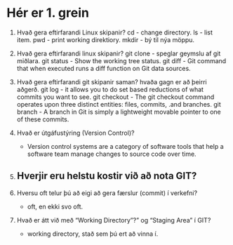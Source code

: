 # Hér er 1. grein

1. Hvað gera eftirfarandi Linux skipanir?
    cd - change directory.
    ls - list item.
    pwd - print working direktiory.
    mkdir - bý til nýa möppu.
2.  Hvað gera eftirfarandi linux skipanir?
    git clone - speglar geymslu af git miðlara.
    git status - Show the working tree status.
    git diff - Git command that when executed runs a diff function on Git data sources.

3. Hvað gera eftirfarandi git skipanir saman? hvaða gagn er að þeirri aðgerð.
    git log - it allows you to do set based reductions of what commits you want to see.
    git checkout - The git checkout command operates upon three distinct entities: files, commits, .and branches.
    git branch - A branch in Git is simply a lightweight movable pointer to one of these commits.
4. Hvað er útgáfustýring (Version Control)? 
    - Version control systems are a category of software tools that help a software team manage changes to source code over time.
5. Hverjir eru helstu kostir við að nota GIT? 
    - 
6. Hversu oft telur þú að eigi að gera færslur (commit) í verkefni? 
    - oft, en ekki svo oft.
7. Hvað er átt við með “Working Directory”?” og “Staging Area” í GIT? 
    - working directory, stað sem þú ert að vinna í.